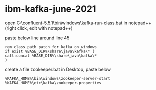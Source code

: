 # ibm-kafka-june-2021

open C:\confluent-5.5.1\bin\windows\kafka-run-class.bat in notepad++ (right click, edit with notepad++)

paste below line around line 45 

```
rem class path patch for kafka on windows
if exist %BASE_DIR%\share\java\kafka\* (
call:concat %BASE_DIR%\share\java\kafka\*
)
```


create a file zookeeper.bat in Desktop, paste below

```
%KAFKA_HOME%\bin\windows\zookeeper-server-start %KAFKA_HOME%\etc\kafka\zookeeper.properties
```
